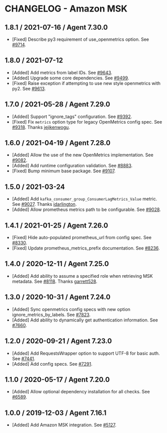 # CHANGELOG - Amazon MSK

## 1.8.1 / 2021-07-16 / Agent 7.30.0

* [Fixed] Describe py3 requirement of use_openmetrics option. See [#9714](https://github.com/DataDog/integrations-core/pull/9714).

## 1.8.0 / 2021-07-12

* [Added] Add metrics from label IDs. See [#9643](https://github.com/DataDog/integrations-core/pull/9643).
* [Added] Upgrade some core dependencies. See [#9499](https://github.com/DataDog/integrations-core/pull/9499).
* [Fixed] Raise exception if attempting to use new style openmetrics with py2. See [#9613](https://github.com/DataDog/integrations-core/pull/9613).

## 1.7.0 / 2021-05-28 / Agent 7.29.0

* [Added] Support "ignore_tags" configuration. See [#9392](https://github.com/DataDog/integrations-core/pull/9392).
* [Fixed] Fix `metrics` option type for legacy OpenMetrics config spec. See [#9318](https://github.com/DataDog/integrations-core/pull/9318). Thanks [jejikenwogu](https://github.com/jejikenwogu).

## 1.6.0 / 2021-04-19 / Agent 7.28.0

* [Added] Allow the use of the new OpenMetrics implementation. See [#9082](https://github.com/DataDog/integrations-core/pull/9082).
* [Added] Add runtime configuration validation. See [#8883](https://github.com/DataDog/integrations-core/pull/8883).
* [Fixed] Bump minimum base package. See [#9107](https://github.com/DataDog/integrations-core/pull/9107).

## 1.5.0 / 2021-03-24

* [Added] Add `kafka_consumer_group_ConsumerLagMetrics_Value` metric. See [#9027](https://github.com/DataDog/integrations-core/pull/9027). Thanks [idarlington](https://github.com/idarlington).
* [Added] Allow prometheus metrics path to be configurable. See [#9028](https://github.com/DataDog/integrations-core/pull/9028).

## 1.4.1 / 2021-01-25 / Agent 7.26.0

* [Fixed] Hide auto-populated prometheus_url from config spec. See [#8330](https://github.com/DataDog/integrations-core/pull/8330).
* [Fixed] Update prometheus_metrics_prefix documentation. See [#8236](https://github.com/DataDog/integrations-core/pull/8236).

## 1.4.0 / 2020-12-11 / Agent 7.25.0

* [Added] Add ability to assume a specified role when retrieving MSK metadata. See [#8118](https://github.com/DataDog/integrations-core/pull/8118). Thanks [garrett528](https://github.com/garrett528).

## 1.3.0 / 2020-10-31 / Agent 7.24.0

* [Added] Sync openmetrics config specs with new option ignore_metrics_by_labels. See [#7823](https://github.com/DataDog/integrations-core/pull/7823).
* [Added] Add ability to dynamically get authentication information. See [#7660](https://github.com/DataDog/integrations-core/pull/7660).

## 1.2.0 / 2020-09-21 / Agent 7.23.0

* [Added] Add RequestsWrapper option to support UTF-8 for basic auth. See [#7441](https://github.com/DataDog/integrations-core/pull/7441).
* [Added] Add config specs. See [#7291](https://github.com/DataDog/integrations-core/pull/7291).

## 1.1.0 / 2020-05-17 / Agent 7.20.0

* [Added] Allow optional dependency installation for all checks. See [#6589](https://github.com/DataDog/integrations-core/pull/6589).

## 1.0.0 / 2019-12-03 / Agent 7.16.1

* [Added] Add Amazon MSK integration. See [#5127](https://github.com/DataDog/integrations-core/pull/5127).


